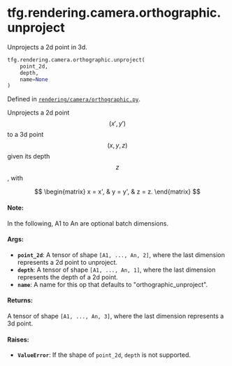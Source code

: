 <div itemscope itemtype="http://developers.google.com/ReferenceObject">
<meta itemprop="name" content="tfg.rendering.camera.orthographic.unproject" />
<meta itemprop="path" content="Stable" />
</div>

# tfg.rendering.camera.orthographic.unproject

Unprojects a 2d point in 3d.

``` python
tfg.rendering.camera.orthographic.unproject(
    point_2d,
    depth,
    name=None
)
```



Defined in [`rendering/camera/orthographic.py`](https://github.com/tensorflow/graphics/blob/master/tensorflow_graphics/rendering/camera/orthographic.py).

<!-- Placeholder for "Used in" -->

Unprojects a 2d point $$(x', y')$$ to a 3d point $$(x, y, z)$$ given its
depth $$z$$, with

$$
\begin{matrix}
x = x', & y = y', & z = z.
\end{matrix}
$$

#### Note:

In the following, A1 to An are optional batch dimensions.


#### Args:

* <b>`point_2d`</b>: A tensor of shape `[A1, ..., An, 2]`, where the last dimension
  represents a 2d point to unproject.
* <b>`depth`</b>: A tensor of shape `[A1, ..., An, 1]`, where the last dimension
  represents the depth of a 2d point.
* <b>`name`</b>: A name for this op that defaults to "orthographic_unproject".


#### Returns:

A tensor of shape `[A1, ..., An, 3]`, where the last dimension represents
a 3d point.


#### Raises:

* <b>`ValueError`</b>: If the shape of `point_2d`, `depth` is not supported.